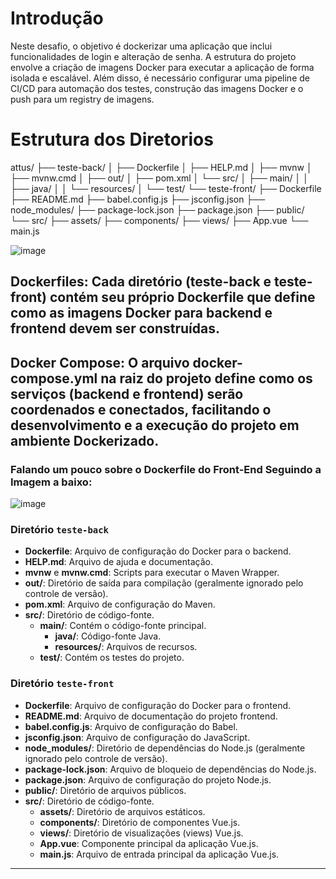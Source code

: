 # Introdução 

Neste desafio, o objetivo é dockerizar uma aplicação que inclui funcionalidades de login e alteração de senha. A estrutura do projeto envolve a criação de imagens Docker para executar a aplicação de forma isolada e escalável. Além disso, é necessário configurar uma pipeline de CI/CD para automação dos testes, construção das imagens Docker e o push para um registry de imagens.

# Estrutura dos Diretorios

attus/
├── teste-back/
│   ├── Dockerfile
│   ├── HELP.md
│   ├── mvnw
│   ├── mvnw.cmd
│   ├── out/
│   ├── pom.xml
│   └── src/
│       ├── main/
│       │   ├── java/
│       │   └── resources/
│       └── test/
└── teste-front/
    ├── Dockerfile
    ├── README.md
    ├── babel.config.js
    ├── jsconfig.json
    ├── node_modules/
    ├── package-lock.json
    ├── package.json
    ├── public/
    └── src/
        ├── assets/
        ├── components/
        ├── views/
        ├── App.vue
        └── main.js
        
![image](https://github.com/user-attachments/assets/dbf650dd-0022-47ec-a55e-687096e92a30)

## Dockerfiles: Cada diretório (teste-back e teste-front) contém seu próprio Dockerfile que define como as imagens Docker para backend e frontend devem ser construídas.
## Docker Compose: O arquivo docker-compose.yml na raiz do projeto define como os serviços (backend e frontend) serão coordenados e conectados, facilitando o desenvolvimento e a execução do projeto em ambiente Dockerizado.

### Falando um pouco sobre o Dockerfile do Front-End Seguindo a Imagem a baixo:

![image](https://github.com/user-attachments/assets/424fe000-2c6e-4c77-86fe-c455f253b97f)


### Diretório `teste-back`

- **Dockerfile**: Arquivo de configuração do Docker para o backend.
- **HELP.md**: Arquivo de ajuda e documentação.
- **mvnw** e **mvnw.cmd**: Scripts para executar o Maven Wrapper.
- **out/**: Diretório de saída para compilação (geralmente ignorado pelo controle de versão).
- **pom.xml**: Arquivo de configuração do Maven.
- **src/**: Diretório de código-fonte.
  - **main/**: Contém o código-fonte principal.
    - **java/**: Código-fonte Java.
    - **resources/**: Arquivos de recursos.
  - **test/**: Contém os testes do projeto.

### Diretório `teste-front`

- **Dockerfile**: Arquivo de configuração do Docker para o frontend.
- **README.md**: Arquivo de documentação do projeto frontend.
- **babel.config.js**: Arquivo de configuração do Babel.
- **jsconfig.json**: Arquivo de configuração do JavaScript.
- **node_modules/**: Diretório de dependências do Node.js (geralmente ignorado pelo controle de versão).
- **package-lock.json**: Arquivo de bloqueio de dependências do Node.js.
- **package.json**: Arquivo de configuração do projeto Node.js.
- **public/**: Diretório de arquivos públicos.
- **src/**: Diretório de código-fonte.
  - **assets/**: Diretório de arquivos estáticos.
  - **components/**: Diretório de componentes Vue.js.
  - **views/**: Diretório de visualizações (views) Vue.js.
  - **App.vue**: Componente principal da aplicação Vue.js.
  - **main.js**: Arquivo de entrada principal da aplicação Vue.js.

---















